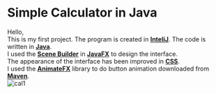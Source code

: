 # Simple Calculator in Java
Hello,<br /> 
This is my first project.
The program is created in <b><u>InteliJ</u></b>.
The code is written in <b><u>Java</u></b>.<br />
I used the <b><u>Scene Builder</u></b> in <b><u>JavaFX</u></b> to design the interface.<br />
The appearance of the interface has been improved in <b><u>CSS</u></b>.<br />
I used the <b><u>AnimateFX</u></b> library to do button animation downloaded from <b><u>Maven</u></b>.<br />
![cal1](https://user-images.githubusercontent.com/46600937/51076351-a3790180-1697-11e9-99c2-073ec08ef8ce.png)

